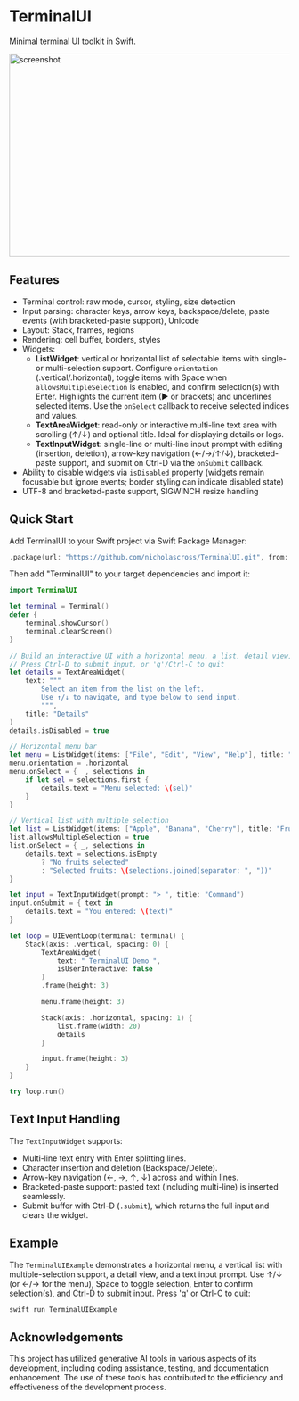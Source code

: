 # TerminalUI

Minimal terminal UI toolkit in Swift.

<img width="684" height="364" alt="screenshot" src="https://github.com/user-attachments/assets/7d41f87b-d945-4a9f-a1bc-79217e77192f" />

## Features

- Terminal control: raw mode, cursor, styling, size detection
- Input parsing: character keys, arrow keys, backspace/delete, paste events (with bracketed-paste support), Unicode
- Layout: Stack, frames, regions
- Rendering: cell buffer, borders, styles
- Widgets:
  - **ListWidget**: vertical or horizontal list of selectable items with single- or multi-selection support. Configure `orientation` (.vertical/.horizontal), toggle items with Space when `allowsMultipleSelection` is enabled, and confirm selection(s) with Enter. Highlights the current item (▶ or brackets) and underlines selected items. Use the `onSelect` callback to receive selected indices and values.
  - **TextAreaWidget**: read-only or interactive multi-line text area with scrolling (↑/↓) and optional title. Ideal for displaying details or logs.
  - **TextInputWidget**: single-line or multi-line input prompt with editing (insertion, deletion), arrow-key navigation (←/→/↑/↓), bracketed-paste support, and submit on Ctrl-D via the `onSubmit` callback.
- Ability to disable widgets via `isDisabled` property (widgets remain focusable but ignore events; border styling can indicate disabled state)
- UTF-8 and bracketed-paste support, SIGWINCH resize handling

## Quick Start

Add TerminalUI to your Swift project via Swift Package Manager:

```swift
.package(url: "https://github.com/nicholascross/TerminalUI.git", from: "0.1.0"),
```

Then add "TerminalUI" to your target dependencies and import it:

```swift
import TerminalUI

let terminal = Terminal()
defer {
    terminal.showCursor()
    terminal.clearScreen()
}

// Build an interactive UI with a horizontal menu, a list, detail view, and text input
// Press Ctrl-D to submit input, or 'q'/Ctrl-C to quit
let details = TextAreaWidget(
    text: """
        Select an item from the list on the left.
        Use ↑/↓ to navigate, and type below to send input.
        """,
    title: "Details"
)
details.isDisabled = true

// Horizontal menu bar
let menu = ListWidget(items: ["File", "Edit", "View", "Help"], title: "Menu")
menu.orientation = .horizontal
menu.onSelect = { _, selections in
    if let sel = selections.first {
        details.text = "Menu selected: \(sel)"
    }
}

// Vertical list with multiple selection
let list = ListWidget(items: ["Apple", "Banana", "Cherry"], title: "Fruits")
list.allowsMultipleSelection = true
list.onSelect = { _, selections in
    details.text = selections.isEmpty
        ? "No fruits selected"
        : "Selected fruits: \(selections.joined(separator: ", "))"
}

let input = TextInputWidget(prompt: "> ", title: "Command")
input.onSubmit = { text in
    details.text = "You entered: \(text)"
}

let loop = UIEventLoop(terminal: terminal) {
    Stack(axis: .vertical, spacing: 0) {
        TextAreaWidget(
            text: " TerminalUI Demo ",
            isUserInteractive: false
        )
        .frame(height: 3)

        menu.frame(height: 3)

        Stack(axis: .horizontal, spacing: 1) {
            list.frame(width: 20)
            details
        }

        input.frame(height: 3)
    }
}

try loop.run()
```

## Text Input Handling

The `TextInputWidget` supports:

- Multi-line text entry with Enter splitting lines.
- Character insertion and deletion (Backspace/Delete).
- Arrow-key navigation (←, →, ↑, ↓) across and within lines.
- Bracketed-paste support: pasted text (including multi-line) is inserted seamlessly.
- Submit buffer with Ctrl-D (`.submit`), which returns the full input and clears the widget.

## Example

The `TerminalUIExample` demonstrates a horizontal menu, a vertical list with multiple-selection support, a detail view, and a text input prompt. Use ↑/↓ (or ←/→ for the menu), Space to toggle selection, Enter to confirm selection(s), and Ctrl-D to submit input. Press 'q' or Ctrl-C to quit:

```sh
swift run TerminalUIExample
```

## Acknowledgements

This project has utilized generative AI tools in various aspects of its development, including coding assistance, testing, and documentation enhancement. The use of these tools has contributed to the efficiency and effectiveness of the development process.
